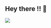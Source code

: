 ## Hey there !! 👋

<!--
**Fats77/Fats77** is a ✨ _special_ ✨ repository because its `README.md` (this file) appears on your GitHub profile.

Here are some ideas to get you started:

- 🔭 I’m currently working on ...
- 🌱 I’m currently learning ...
- 👯 I’m looking to collaborate on ...
- 🤔 I’m looking for help with ...
- 💬 Ask me about ...
- 📫 How to reach me: ...
- 😄 Pronouns: ...
- ⚡ Fun fact: ...
-->
<img src="https://media3.giphy.com/media/v1.Y2lkPTc5MGI3NjExaDVuN2Q5ZXk4cGV2NW01eTQyOXJ3ZXBzeHVlYWthYWcwZnJnOHl1dCZlcD12MV9pbnRlcm5hbF9naWZfYnlfaWQmY3Q9Zw/5pdWfgLEQkwSztKzFx/giphy.gif">
